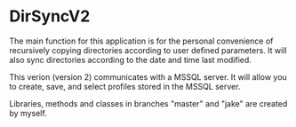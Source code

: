# DirSyncV2
The main function for this application is for the personal convenience of recursively copying directories according to user defined parameters. 
It will also sync directories according to the date and time last modified.  

This verion (version 2) communicates with a MSSQL server. 
It will allow you to create, save, and select profiles stored in the MSSQL server.   

Libraries, methods and classes in branches "master" and "jake" are created by myself.
